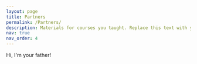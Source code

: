 ```yaml
---
layout: page
title: Partners
permalink: /Partners/
description: Materials for courses you taught. Replace this text with your description.
nav: true
nav_order: 4
---
```


Hi, I'm your father! 
